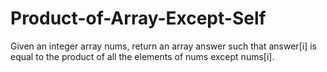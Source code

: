 # Product-of-Array-Except-Self
Given an integer array nums, return an array answer such that answer[i] is equal to the product of all the elements of nums except nums[i].
